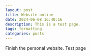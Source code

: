 ```yaml
---
layout: post
title: Website online
date: 2024-06-08 16:40:16
description: This is a test page.
tags: formatting
categories: posts
---
```

Finish the personal website.
Test page
